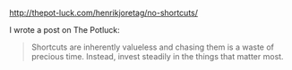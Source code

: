 <!--
slug: no-shortcuts
date: Tue Jun 11 2013 19:00:00 GMT+0200 (CEST)
tags: philosophy
title: No Shortcuts
id: 52717236492
link: http://joreteg.com/post/52717236492/no-shortcuts
raw: {"blog_name":"henrikjoreteg","id":52717236492,"post_url":"http://joreteg.com/post/52717236492/no-shortcuts","slug":"no-shortcuts","type":"link","date":"2013-06-11 17:00:00 GMT","timestamp":1370970000,"state":"published","format":"html","reblog_key":"IQZLFhjM","tags":["philosophy"],"short_url":"http://tmblr.co/ZgL_Yyn6CJ4C","recommended_source":null,"recommended_color":null,"highlighted":[],"note_count":0,"title":"No Shortcuts","url":"http://thepot-luck.com/henrikjoretag/no-shortcuts/","link_author":null,"excerpt":null,"publisher":"thepot-luck.com","description":"<p>I wrote a post on The Potluck:</p>\n\n<blockquote class=\"link_og_blockquote\">Shortcuts are inherently valueless and chasing them is a waste of precious time.\n\nInstead, invest steadily in the things that matter most.</blockquote>","reblog":{"tree_html":"","comment":"<p><p>I wrote a post on The Potluck:</p>\n\n<blockquote class=\"link_og_blockquote\">Shortcuts are inherently valueless and chasing them is a waste of precious time.\n\nInstead, invest steadily in the things that matter most.</blockquote></p>"},"trail":[{"blog":{"name":"henrikjoreteg","active":true,"theme":{"header_full_width":1500,"header_full_height":500,"header_focus_width":676,"header_focus_height":380,"avatar_shape":"circle","background_color":"#F6F6F6","body_font":"Helvetica Neue","header_bounds":"0,1249,380,573","header_image":"http://static.tumblr.com/df7befc8b0387cf597578e613c221cb3/uzkwgdq/FAjnt7hyg/tumblr_static_agmw2bdhkjs4ws4sscw44swgc.jpg","header_image_focused":"http://static.tumblr.com/df7befc8b0387cf597578e613c221cb3/uzkwgdq/1oSnt7hyh/tumblr_static_tumblr_static_agmw2bdhkjs4ws4sscw44swgc_focused_v3.jpg","header_image_scaled":"http://static.tumblr.com/df7befc8b0387cf597578e613c221cb3/uzkwgdq/FAjnt7hyg/tumblr_static_agmw2bdhkjs4ws4sscw44swgc_2048_v2.jpg","header_stretch":true,"link_color":"#529ECC","show_avatar":true,"show_description":true,"show_header_image":true,"show_title":true,"title_color":"#444444","title_font":"Helvetica Neue","title_font_weight":"bold"}},"post":{"id":"52717236492"},"content_raw":"<p><p>I wrote a post on The Potluck:</p>\n\n<blockquote class=\"link_og_blockquote\">Shortcuts are inherently valueless and chasing them is a waste of precious time.\n\nInstead, invest steadily in the things that matter most.</blockquote></p>","content":"<p><p>I wrote a post on The Potluck:</p>\n\n<blockquote><p>Shortcuts are inherently valueless and chasing them is a waste of precious time.\n\nInstead, invest steadily in the things that matter most.</p></blockquote></p>","is_current_item":true,"is_root_item":true}],"body":"<a href=\"http://thepot-luck.com/henrikjoretag/no-shortcuts/\">http://thepot-luck.com/henrikjoretag/no-shortcuts/</a>\n\n<p>I wrote a post on The Potluck:</p>\n\n<blockquote class=\"link_og_blockquote\">Shortcuts are inherently valueless and chasing them is a waste of precious time.\n\nInstead, invest steadily in the things that matter most.</blockquote>"}
publish: 2013-06-011
-->


<http://thepot-luck.com/henrikjoretag/no-shortcuts/>

I wrote a post on The Potluck:

> Shortcuts are inherently valueless and chasing them is a waste of
> precious time. Instead, invest steadily in the things that matter
> most.


